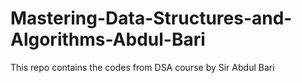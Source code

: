 # Mastering-Data-Structures-and-Algorithms-Abdul-Bari

This repo contains the codes from DSA course by Sir Abdul Bari

